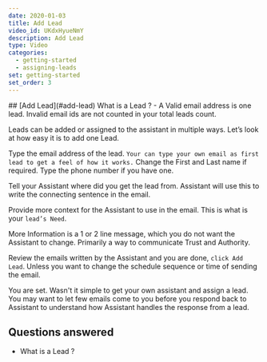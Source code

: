 ```yaml
---
date: 2020-01-03
title: Add Lead
video_id: UKdxHyueNmY
description: Add Lead
type: Video
categories:
  - getting-started
  - assigning-leads
set: getting-started
set_order: 3
---
```


<a name="add-lead"/>
## [Add Lead](#add-lead)
What is a Lead ? 
- A Valid email address is one lead. Invalid email ids are not counted in your total leads count. 

Leads can be added or assigned to the assistant in multiple ways. Let’s look at how easy it is to add one Lead. 

Type the email address of the lead. `Your can type your own email as first lead to get a feel of how it works.` 
Change the First and Last name if required. Type the phone number if you have one.

Tell your Assistant where did you get the lead from. Assistant will use this to write the connecting sentence in the email.

Provide more context for the Assistant to use in the email. This is what is your `lead’s Need`. 

More Information is a 1 or 2 line message, which you do not want the Assistant to change. Primarily a way to communicate Trust and Authority.

Review the emails written by the Assistant and you are done, `click Add Lead`. Unless you want to change the schedule sequence or time of sending the email. 

You are set. Wasn't it simple to get your own assistant and assign a lead. 
You may want to let few emails come to you before you respond back to Assistant to understand how Assistant handles the response from a lead. 

## Questions answered
- What is a Lead ? 
